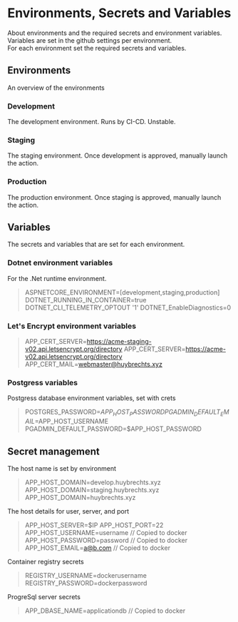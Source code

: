 # Environments, Secrets and Variables
About environments and the required secrets and environment variables. \
Variables are set in the github settings per environment. \
For each environment set the required secrets and variables.

## Environments
An overview of the environments

### Development
The development environment. Runs by CI-CD. Unstable.

### Staging
The staging environment. Once development is approved, manually launch the action.

### Production
The production environment. Once staging is approved, manually launch the action.

## Variables
The secrets and variables that are set for each environment.

### Dotnet environment variables
For the .Net runtime environment.

> ASPNETCORE_ENVIRONMENT=[development,staging,production]
> DOTNET_RUNNING_IN_CONTAINER=true
> DOTNET_CLI_TELEMETRY_OPTOUT '1'
> DOTNET_EnableDiagnostics=0

### Let's Encrypt environment variables

> APP_CERT_SERVER=https://acme-staging-v02.api.letsencrypt.org/directory
> APP_CERT_SERVER=https://acme-v02.api.letsencrypt.org/directory
> APP_CERT_MAIL=webmaster@huybrechts.xyz

### Postgress variables
Postgress database environment variables, set with crets

> POSTGRES_PASSWORD=$APP_HOST_PASSWORD
> PGADMIN_DEFAULT_EMAIL=$APP_HOST_USERNAME
> PGADMIN_DEFAULT_PASSWORD=$APP_HOST_PASSWORD

## Secret management
The host name is set by environment

> APP_HOST_DOMAIN=develop.huybrechts.xyz
> APP_HOST_DOMAIN=staging.huybrechts.xyz
> APP_HOST_DOMAIN=huybrechts.xyz

The host details for user, server, and port

> APP_HOST_SERVER=$IP
> APP_HOST_PORT=22
> APP_HOST_USERNAME=username  // Copied to docker
> APP_HOST_PASSWORD=password  // Copied to docker
> APP_HOST_EMAIL=a@b.com      // Copied to docker

Container registry secrets

> REGISTRY_USERNAME=dockerusername
> REGISTRY_PASSWORD=dockerpassword

ProgreSql server secrets

> APP_DBASE_NAME=applicationdb  // Copied to docker
